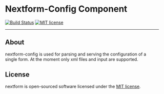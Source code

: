 # Nextform-Config Component
[![Build Status](https://travis-ci.org/davideperozzi/nextform-config.svg?branch=master)](https://travis-ci.org/davideperozzi/nextform-config) [![MIT license](https://img.shields.io/badge/License-MIT-yellow.svg)](https://opensource.org/licenses/MI)

---

## About
nextform-config is used for parsing and serving the configuration of a single form.
At the moment only xml files and input are supported.

## License
nextform is open-sourced software licensed under the [MIT license](http://opensource.org/licenses/MIT).